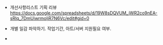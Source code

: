 




- 개선사항리스트 기획 리뷰
https://docs.google.com/spreadsheets/d/19W8sDQVUM_jWR2co9nEA-sRlq_7DmUiwrmoljR7N6Vc/edit#gid=0

- 개별 일감 파악하기. 작업기간, 아트/서버 지원필요 여부. 
- 